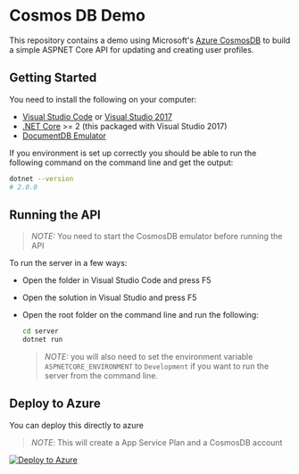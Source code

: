 # Cosmos DB Demo

This repository contains a demo using Microsoft's [Azure CosmosDB](https://azure.microsoft.com/en-us/services/cosmos-db/) to build a simple ASPNET Core API for updating and creating user profiles.

## Getting Started

You need to install the following on your computer:

- [Visual Studio Code](https://code.visualstudio.com/) or [Visual Studio 2017](https://www.visualstudio.com/)
- [.NET Core](https://www.microsoft.com/net/core#windowscmd) >= 2 (this packaged with Visual Studio 2017)
- [DocumentDB Emulator](https://docs.microsoft.com/en-us/azure/cosmos-db/local-emulator)

If you environment is set up correctly you should be able to run the following command on the command line and get the output:

``` bash
dotnet --version
# 2.0.0
```

## Running the API

> *NOTE:* You need to start the CosmosDB emulator before running the API

To run the server in a few ways:

- Open the folder in Visual Studio Code and press F5
- Open the solution in Visual Studio and press F5
- Open the root folder on the command line and run the following:

  ```bash
  cd server
  dotnet run
  ```

  > *NOTE:* you will also need to set the environment variable `ASPNETCORE_ENVIRONMENT` to `Development` if you want to run the server from the command line.

## Deploy to Azure

You can deploy this directly to azure

>*NOTE*: This will create a App Service Plan and a CosmosDB account

[![Deploy to Azure](http://azuredeploy.net/deploybutton.png)](https://azuredeploy.net/)
